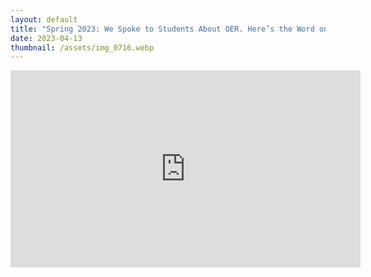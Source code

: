 ```yaml
---
layout: default
title: "Spring 2023: We Spoke to Students About OER. Here’s the Word on the Street:"
date: 2023-04-13
thumbnail: /assets/img_0716.webp
---
```

<iframe width="560" height="315" src="https://www.youtube.com/embed/lwfSeNNpuLo?si=sg7CFsV7pH9NZuA\_" title="YouTube video player" frameborder="0" allow="accelerometer; autoplay; clipboard-write; encrypted-media; gyroscope; picture-in-picture; web-share" referrerpolicy="strict-origin-when-cross-origin" allowfullscreen></iframe>